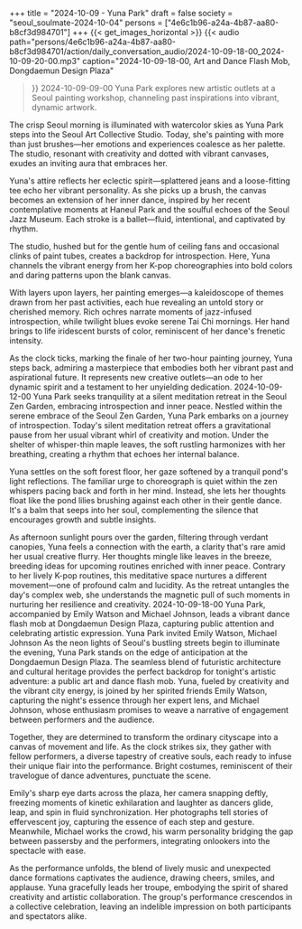 +++
title = "2024-10-09 - Yuna Park"
draft = false
society = "seoul_soulmate-2024-10-04"
persons = ["4e6c1b96-a24a-4b87-aa80-b8cf3d984701"]
+++
{{< get_images_horizontal >}}
{{< audio
    path="persons/4e6c1b96-a24a-4b87-aa80-b8cf3d984701/action/daily_conversation_audio/2024-10-09-18-00_2024-10-09-20-00.mp3" 
    caption="2024-10-09-18-00, Art and Dance Flash Mob, Dongdaemun Design Plaza"
>}}
2024-10-09-09-00
Yuna Park explores new artistic outlets at a Seoul painting workshop, channeling past inspirations into vibrant, dynamic artwork.


The crisp Seoul morning is illuminated with watercolor skies as Yuna Park steps into the Seoul Art Collective Studio. Today, she's painting with more than just brushes—her emotions and experiences coalesce as her palette. The studio, resonant with creativity and dotted with vibrant canvases, exudes an inviting aura that embraces her.

Yuna's attire reflects her eclectic spirit—splattered jeans and a loose-fitting tee echo her vibrant personality. As she picks up a brush, the canvas becomes an extension of her inner dance, inspired by her recent contemplative moments at Haneul Park and the soulful echoes of the Seoul Jazz Museum. Each stroke is a ballet—fluid, intentional, and captivated by rhythm.

The studio, hushed but for the gentle hum of ceiling fans and occasional clinks of paint tubes, creates a backdrop for introspection. Here, Yuna channels the vibrant energy from her K-pop choreographies into bold colors and daring patterns upon the blank canvas.

With layers upon layers, her painting emerges—a kaleidoscope of themes drawn from her past activities, each hue revealing an untold story or cherished memory. Rich ochres narrate moments of jazz-infused introspection, while twilight blues evoke serene Tai Chi mornings. Her hand brings to life iridescent bursts of color, reminiscent of her dance's frenetic intensity.

As the clock ticks, marking the finale of her two-hour painting journey, Yuna steps back, admiring a masterpiece that embodies both her vibrant past and aspirational future. It represents new creative outlets—an ode to her dynamic spirit and a testament to her unyielding dedication.
2024-10-09-12-00
Yuna Park seeks tranquility at a silent meditation retreat in the Seoul Zen Garden, embracing introspection and inner peace.
Nestled within the serene embrace of the Seoul Zen Garden, Yuna Park embarks on a journey of introspection. Today's silent meditation retreat offers a gravitational pause from her usual vibrant whirl of creativity and motion. Under the shelter of whisper-thin maple leaves, the soft rustling harmonizes with her breathing, creating a rhythm that echoes her internal balance. 

Yuna settles on the soft forest floor, her gaze softened by a tranquil pond's light reflections. The familiar urge to choreograph is quiet within the zen whispers pacing back and forth in her mind. Instead, she lets her thoughts float like the pond lilies brushing against each other in their gentle dance. It's a balm that seeps into her soul, complementing the silence that encourages growth and subtle insights.

As afternoon sunlight pours over the garden, filtering through verdant canopies, Yuna feels a connection with the earth, a clarity that's rare amid her usual creative flurry. Her thoughts mingle like leaves in the breeze, breeding ideas for upcoming routines enriched with inner peace. Contrary to her lively K-pop routines, this meditative space nurtures a different movement—one of profound calm and lucidity. As the retreat untangles the day's complex web, she understands the magnetic pull of such moments in nurturing her resilience and creativity.
2024-10-09-18-00
Yuna Park, accompanied by Emily Watson and Michael Johnson, leads a vibrant dance flash mob at Dongdaemun Design Plaza, capturing public attention and celebrating artistic expression.
Yuna Park invited Emily Watson, Michael Johnson
As the neon lights of Seoul's bustling streets begin to illuminate the evening, Yuna Park stands on the edge of anticipation at the Dongdaemun Design Plaza. The seamless blend of futuristic architecture and cultural heritage provides the perfect backdrop for tonight's artistic adventure: a public art and dance flash mob. Yuna, fueled by creativity and the vibrant city energy, is joined by her spirited friends Emily Watson, capturing the night's essence through her expert lens, and Michael Johnson, whose enthusiasm promises to weave a narrative of engagement between performers and the audience.

Together, they are determined to transform the ordinary cityscape into a canvas of movement and life. As the clock strikes six, they gather with fellow performers, a diverse tapestry of creative souls, each ready to infuse their unique flair into the performance. Bright costumes, reminiscent of their travelogue of dance adventures, punctuate the scene.

Emily's sharp eye darts across the plaza, her camera snapping deftly, freezing moments of kinetic exhilaration and laughter as dancers glide, leap, and spin in fluid synchronization. Her photographs tell stories of effervescent joy, capturing the essence of each step and gesture. Meanwhile, Michael works the crowd, his warm personality bridging the gap between passersby and the performers, integrating onlookers into the spectacle with ease.

As the performance unfolds, the blend of lively music and unexpected dance formations captivates the audience, drawing cheers, smiles, and applause. Yuna gracefully leads her troupe, embodying the spirit of shared creativity and artistic collaboration. The group's performance crescendos in a collective celebration, leaving an indelible impression on both participants and spectators alike.
